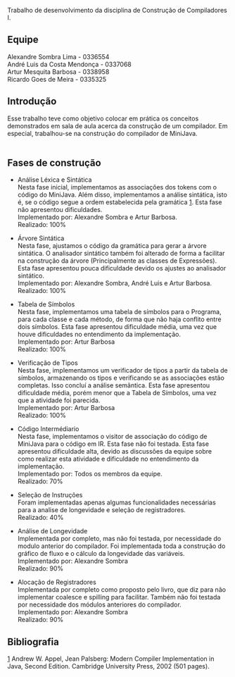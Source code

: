 Trabalho de desenvolvimento da disciplina de Construção de Compiladores I.

## Equipe ##

Alexandre Sombra Lima - 0336554 <br>
André Luis da Costa Mendonça - 0337068 <br>
Artur Mesquita Barbosa - 0338958 <br>
Ricardo Goes de Meira - 0335325 <br>

<h2>Introdução</h2>

Esse trabalho teve como objetivo colocar em prática os conceitos demonstrados em sala de aula acerca da construção de um compilador. Em especial, trabalhou-se na construção do compilador de MiniJava.<br>
<br>
<h2>Fases de construção</h2>
<ul><li>Análise Léxica e Sintática<br>
Nesta fase inicial, implementamos as associações dos tokens com o código do MiniJava. Além disso, implementamos a análise sintática, isto é, se o código segue a ordem estabelecida pela gramática <a href='1.md'>1</a>. Esta fase não apresentou dificuldades.<br>
Implementado por: Alexandre Sombra e Artur Barbosa.<br>
Realizado: 100%</li></ul>

<ul><li>Árvore Sintática<br>
Nesta fase, ajustamos o código da gramática para gerar a árvore sintática. O analisador sintático também foi alterado de forma a facilitar na construção da árvore (Principalmente as classes de Expressões). Esta fase apresentou pouca dificuldade devido os ajustes ao analisador sintático.<br>
Implementado por: Alexandre Sombra, André Luis e Artur Barbosa.<br>
Realizado: 100%</li></ul>

<ul><li>Tabela de Símbolos<br>
Nesta fase, implementamos uma tabela de símbolos para o Programa, para cada classe e cada método, de forma que não haja conflito entre dois símbolos. Esta fase apresentou dificuldade média, uma vez que houve dificuldades no entendimento da implementação.<br>
Implementado por: Artur Barbosa<br>
Realizado: 100%</li></ul>

<ul><li>Verificação de Tipos<br>
Nesta fase, implementamos um verificador de tipos a partir da tabela de símbolos, armazenando os tipos e verificando se as associações estão completas. Isso concluí a análise semântica. Esta fase apresentou dificuldade média, porém menor que a Tabela de Símbolos, uma vez que a atividade foi parecida.<br>
Implementado por: Artur Barbosa<br>
Realizado: 100%</li></ul>

<ul><li>Código Intermédiario<br>
Nesta fase, implementamos o visitor de associação do código de MiniJava para o código em IR. Esta fase não foi testada. Esta fase apresentou dificuldade alta, devido as discussões da equipe sobre como realizar esta atividade e dificuldade no entendimento da implementação.<br>
Implementado por: Todos os membros da equipe.<br>
Realizado: 70%</li></ul>

<ul><li>Seleção de Instruções<br>
Foram implementadas apenas algumas funcionalidades necessárias para a analise de longevidade e seleção de registradores.<br>
Realizado: 40%</li></ul>

<ul><li>Análise de Longevidade<br>
Implementada por completo, mas não foi testada, por necessidade do modulo anterior do compilador. Foi implementada toda a construção do gráfico de fluxo e o cálculo da longevidade das variáveis.<br>
Implementado por: Alexandre Sombra<br>
Realizado: 90%</li></ul>

<ul><li>Alocação de Registradores<br>
Implementada por completo como proposto pelo livro, que diz para não implementar coalesce e spilling para facilitar. Também não foi testada por necessidade dos módulos anteriores do compilador.<br>
Implementado por: Alexandre Sombra<br>
Realizado: 90%</li></ul>


<h2>Bibliografia</h2>
<a href='1.md'>1</a> Andrew W. Appel, Jean Palsberg: Modern Compiler Implementation in Java, Second Edition. Cambridge University Press, 2002 (501 pages).